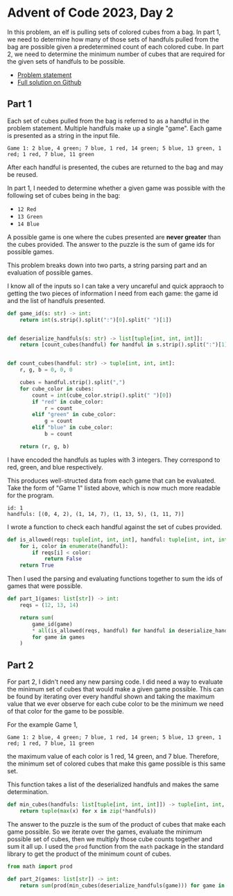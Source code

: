 # Advent of Code 2023, Day 2

In this problem, an elf is pulling sets of colored cubes from a bag. In part 1, we need to determine how many of those sets of handfuls pulled
from the bag are possible given a predetermined count of each colored cube. In part 2, we need to determine the minimum number of cubes that
are required for the given sets of handfuls to be possible.

- [Problem statement](https://adventofcode.com/2023/day/2)
- [Full solution on Github](https://github.com/t-eckert/advent-2023/blob/main/day_02.py)

## Part 1

Each set of cubes pulled from the bag is referred to as a handful in the problem statement. Multiple handfuls make up a single "game".
Each game is presented as a string in the input file.

```text
Game 1: 2 blue, 4 green; 7 blue, 1 red, 14 green; 5 blue, 13 green, 1 red; 1 red, 7 blue, 11 green
```

After each handful is presented, the cubes are returned to the bag and may be reused.

In part 1, I needed to determine whether a given game was possible with the following set of cubes being in the bag:

- `12 Red`
- `13 Green`
- `14 Blue`

A possible game is one where the cubes presented are **never greater** than the cubes provided.
The answer to the puzzle is the sum of game ids for possible games.

This problem breaks down into two parts, a string parsing part and an evaluation of possible games.

I know all of the inputs so I can take a very uncareful and quick appraoch to getting the two pieces of information I need from each game: the game id
and the list of handfuls presented.

```python
def game_id(s: str) -> int:
    return int(s.strip().split(":")[0].split(" ")[1])


def deserialize_handfuls(s: str) -> list[tuple[int, int, int]]:
    return [count_cubes(handful) for handful in s.strip().split(":")[1].split(";")]


def count_cubes(handful: str) -> tuple[int, int, int]:
    r, g, b = 0, 0, 0

    cubes = handful.strip().split(",")
    for cube_color in cubes:
        count = int(cube_color.strip().split(" ")[0])
        if "red" in cube_color:
            r = count
        elif "green" in cube_color:
            g = count
        elif "blue" in cube_color:
            b = count

    return (r, g, b)
```

I have encoded the handfuls as tuples with 3 integers. They correspond to red, green, and blue respectively.

This produces well-structed data from each game that can be evaluated. Take the form of "Game 1" listed above, which is now much more readable for the program.

```text
id: 1
handfuls: [(0, 4, 2), (1, 14, 7), (1, 13, 5), (1, 11, 7)]
```

I wrote a function to check each handful against the set of cubes provided.

```python
def is_allowed(reqs: tuple[int, int, int], handful: tuple[int, int, int]) -> bool:
    for i, color in enumerate(handful):
        if reqs[i] < color:
            return False
    return True
```

Then I used the parsing and evaluating functions together to sum the ids of games that were possible.

```python
def part_1(games: list[str]) -> int:
    reqs = (12, 13, 14)

    return sum(
        game_id(game)
        * all(is_allowed(reqs, handful) for handful in deserialize_handfuls(game))
        for game in games
    )
```

## Part 2

For part 2, I didn't need any new parsing code. I did need a way to evaluate the minimum set of cubes that would make a given game possible.
This can be found by iterating over every handful shown and taking the maximum value that we ever observe for each cube color to be the minimum
we need of that color for the game to be possible.

For the example Game 1,

```text
Game 1: 2 blue, 4 green; 7 blue, 1 red, 14 green; 5 blue, 13 green, 1 red; 1 red, 7 blue, 11 green
```

the maximum value of each color is 1 red, 14 green, and 7 blue. Therefore, the minimum set of colored cubes that make this game possible is this same set.

This function takes a list of the deserialized handfuls and makes the same determination.

```python
def min_cubes(handfuls: list[tuple[int, int, int]]) -> tuple[int, int, int]:
    return tuple(max(x) for x in zip(*handfuls))
```

The answer to the puzzle is the sum of the product of cubes that make each game possible. So we iterate over the games, evaluate the minimum possible set of cubes,
then we multiply those cube counts together and sum it all up. I used the `prod` function from the `math` package in the standard library to get the product of the
minimum count of cubes.

```python
from math import prod

def part_2(games: list[str]) -> int:
    return sum(prod(min_cubes(deserialize_handfuls(game))) for game in games)
```
